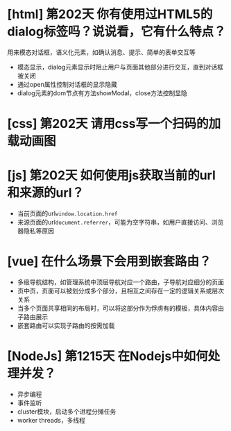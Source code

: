 # [html] 第202天 你有使用过HTML5的dialog标签吗？说说看，它有什么特点？

用来模态对话框，语义化元素，如确认消息、提示、简单的表单交互等

- 模态显示，dialog元素显示时阻止用户与页面其他部分进行交互，直到对话框被关闭
- 通过open属性控制对话框的显示隐藏
- dialog元素的dom节点有方法showModal，close方法控制显隐

# [css] 第202天 请用css写一个扫码的加载动画图

# [js] 第202天 如何使用js获取当前的url和来源的url？

- 当前页面的url`window.location.href`
- 来源页面的url`document.referrer`，可能为空字符串，如用户直接访问、浏览器隐私等原因

# [vue] 在什么场景下会用到嵌套路由？

- 多级导航结构，如管理系统中顶层导航对应一个路由，子导航对应细分的页面
- 页中页，页面可以被划分成多个部分，且相互之间存在一定的逻辑关系或层次关系
- 当多个页面共享相同的布局时，可以将这部分作为俘虏有的模板，具体内容由子路由展示
- 嵌套路由可以实现子路由的按需加载

# [NodeJs] 第1215天 在Nodejs中如何处理并发？

- 异步编程
- 事件监听
- cluster模块，启动多个进程分摊任务
- worker threads，多线程
